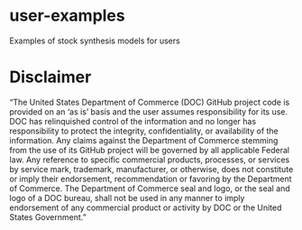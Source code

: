 # user-examples
Examples of stock synthesis models for users


# Disclaimer

“The United States Department of Commerce (DOC) GitHub project code is provided 
on an ‘as is’ basis and the user assumes responsibility for its use. DOC has 
relinquished control of the information and no longer has responsibility to 
protect the integrity, confidentiality, or availability of the information. Any 
claims against the Department of Commerce stemming from the use of its GitHub 
project will be governed by all applicable Federal law. Any reference to 
specific commercial products, processes, or services by service mark, trademark,
manufacturer, or otherwise, does not constitute or imply their endorsement,
recommendation or favoring by the Department of Commerce. The Department of 
Commerce seal and logo, or the seal and logo of a DOC bureau, shall not be used 
in any manner to imply endorsement of any commercial product or activity by DOC
or the United States Government.”
